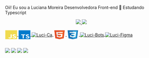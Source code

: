 Oii! Eu sou a Luciana Moreira 
Desenvolvedora Front-end
🍔 Estudando Typescript

<div align="center">
  <a href="https://github.com/luci253bah">
  <img height="140em" src="https://github-readme-stats.vercel.app/api?username=luci253bah&show_icons=true&theme=tokyonight&include_all_commits=true&count_private=true"/>
  <img height="140em" src="https://github-readme-stats.vercel.app/api/top-langs/?username=luci253bah&layout=compact&langs_count=7&theme=tokyonight"/>
</div>
  
<div style="display: inline_block"><br>
  <img align="center" alt="Luci-Js" height="30" width="40" src="https://raw.githubusercontent.com/devicons/devicon/master/icons/javascript/javascript-plain.svg">
  <img align="center" alt="Luci-Ts" height="30" width="40" src="https://raw.githubusercontent.com/devicons/devicon/master/icons/typescript/typescript-plain.svg">
  <img align="center" alt="Luci-Ca" height="30" width="40"
src="https://cdn.jsdelivr.net/gh/devicons/devicon/icons/canva/canva-original.svg" />        
  <img align="center" alt="Luci-HTML" height="30" width="40" src="https://raw.githubusercontent.com/devicons/devicon/master/icons/html5/html5-original.svg">
  <img align="center" alt="Luci-CSS" height="30" width="40" src="https://raw.githubusercontent.com/devicons/devicon/master/icons/css3/css3-original.svg">
  <img align="center" alt="Luci-Bots" height="30" width="40"  src="https://cdn.jsdelivr.net/gh/devicons/devicon/icons/bootstrap/bootstrap-original.svg" />
  <img align="center" alt="Luci-Figma" height="30" width="40" 
src="https://cdn.jsdelivr.net/gh/devicons/devicon/icons/figma/figma-original.svg">
  
  ##
  
<div> 
  <a href="https://www.instagram.com/ciana_vip/" target="_blank"><img src="https://img.shields.io/badge/-Instagram-%23E4405F?style=for-the-badge&logo=instagram&logoColor=white" target="_blank"></a>
  <a href = "mailto:moreira.luciana02@gmail.com"><img src="https://img.shields.io/badge/-Gmail-%23333?style=for-the-badge&logo=gmail&logoColor=white" target="_blank"></a>
  <a href="https://www.linkedin.com/in/Luciana-Moreira/" target="_blank"><img src="https://img.shields.io/badge/-LinkedIn-%230077B5?style=for-the-badge&logo=linkedin&logoColor=white" target="_blank"></a>
  <a href="https://discord.gg/lucirena#5797" target="_blank"><img src="https://img.shields.io/badge/Discord-7289DA?style=for-the-badge&logo=discord&logoColor=white"></a>
 
  
